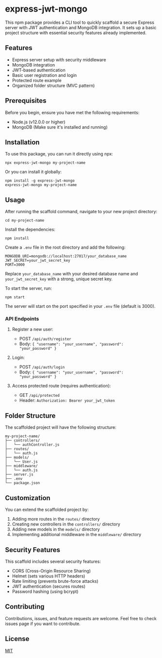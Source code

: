 # express-jwt-mongo

This npm package provides a CLI tool to quickly scaffold a secure Express server with JWT authentication and MongoDB integration. It sets up a basic project structure with essential security features already implemented.

## Features

- Express server setup with security middleware
- MongoDB integration
- JWT-based authentication
- Basic user registration and login
- Protected route example
- Organized folder structure (MVC pattern)

## Prerequisites

Before you begin, ensure you have met the following requirements:

- Node.js (v12.0.0 or higher)
- MongoDB (Make sure it's installed and running)

## Installation

To use this package, you can run it directly using npx:

```
npx express-jwt-mongo my-project-name
```

Or you can install it globally:

```
npm install -g express-jwt-mongo
express-jwt-mongo my-project-name
```

## Usage

After running the scaffold command, navigate to your new project directory:

```
cd my-project-name
```

Install the dependencies:

```
npm install
```

Create a `.env` file in the root directory and add the following:

```
MONGODB_URI=mongodb://localhost:27017/your_database_name
JWT_SECRET=your_jwt_secret_key
PORT=3000
```

Replace `your_database_name` with your desired database name and `your_jwt_secret_key` with a strong, unique secret key.

To start the server, run:

```
npm start
```

The server will start on the port specified in your `.env` file (default is 3000).

### API Endpoints

1. Register a new user:
   - POST `/api/auth/register`
   - Body: `{ "username": "your_username", "password": "your_password" }`

2. Login:
   - POST `/api/auth/login`
   - Body: `{ "username": "your_username", "password": "your_password" }`

3. Access protected route (requires authentication):
   - GET `/api/protected`
   - Header: `Authorization: Bearer your_jwt_token`

## Folder Structure

The scaffolded project will have the following structure:

```
my-project-name/
├── controllers/
│   └── authController.js
├── routes/
│   └── auth.js
├── models/
│   └── User.js
├── middleware/
│   └── auth.js
├── server.js
├── .env
└── package.json
```

## Customization

You can extend the scaffolded project by:

1. Adding more routes in the `routes/` directory
2. Creating new controllers in the `controllers/` directory
3. Adding new models in the `models/` directory
4. Implementing additional middleware in the `middleware/` directory

## Security Features

This scaffold includes several security features:

- CORS (Cross-Origin Resource Sharing)
- Helmet (sets various HTTP headers)
- Rate limiting (prevents brute-force attacks)
- JWT authentication (secures routes)
- Password hashing (using bcrypt)

## Contributing

Contributions, issues, and feature requests are welcome. Feel free to check issues page if you want to contribute.

## License

[MIT](./LICENSE)

